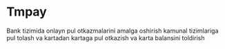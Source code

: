 # Tmpay
Bank tizimida onlayn pul otkazmalarini amalga oshirish kamunal tizimlariga pul tolash va kartadan kartaga pul otkazish va karta balansini toldirish 
